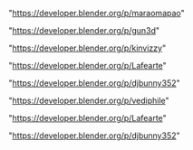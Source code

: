 "https://developer.blender.org/p/maraomapao"

"https://developer.blender.org/p/gun3d"

"https://developer.blender.org/p/kinvizzy"

"https://developer.blender.org/p/Lafearte"

"https://developer.blender.org/p/djbunny352"

 
"https://developer.blender.org/p/vediphile"


"https://developer.blender.org/p/Lafearte"


"https://developer.blender.org/p/djbunny352"


 
